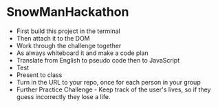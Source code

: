 # SnowManHackathon

* First build this project in the terminal
* Then attach it to the DOM
* Work through the challenge together
* As always whiteboard it and make a code plan
* Translate from English to pseudo code then to JavaScript
* Test
* Present to class
* Turn in the URL to your repo, once for each person in your group
* Further Practice Challenge - Keep track of the user's lives, so if they guess incorrectly they lose a life.


